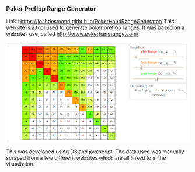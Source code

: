### Poker Preflop Range Generator

Link : https://joshdesmond.github.io/PokerHandRangeGenerator/
This website is a tool used to generate poker preflop ranges. It was based on a website I use, called http://www.pokerhandrange.com/

![screenshot](screenshots/main.png)

This was developed using D3 and javascript. The data used was manually scraped from a few different websites which are all linked to in the visualiztion.